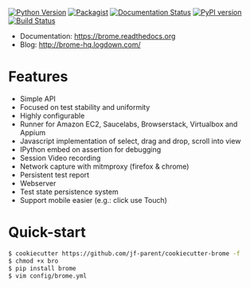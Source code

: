 [![Python Version](https://img.shields.io/badge/python-3.5-blue.svg)](https://www.python.org/downloads/release/python-350/)
[![Packagist](https://img.shields.io/packagist/l/doctrine/orm.svg?maxAge=2592000)](https://opensource.org/licenses/MIT)
[![Documentation Status](https://readthedocs.org/projects/brome/badge/?version=release)](http://brome.readthedocs.io/en/release/?badge=release)
[![PyPI version](https://badge.fury.io/py/brome.svg)](https://badge.fury.io/py/brome)
[![Build Status](https://travis-ci.org/jf-parent/brome.svg?branch=release)](https://travis-ci.org/jf-parent/brome)

* Documentation: https://brome.readthedocs.org
* Blog: http://brome-hq.logdown.com/

# Features

* Simple API
* Focused on test stability and uniformity
* Highly configurable
* Runner for Amazon EC2, Saucelabs, Browserstack, Virtualbox and Appium
* Javascript implementation of select, drag and drop, scroll into view
* IPython embed on assertion for debugging
* Session Video recording
* Network capture with mitmproxy (firefox & chrome)
* Persistent test report
* Webserver
* Test state persistence system
* Support mobile easier (e.g.: click use Touch)

# Quick-start

```bash
$ cookiecutter https://github.com/jf-parent/cookiecutter-brome -f
$ chmod +x bro
$ pip install brome
$ vim config/brome.yml
```
